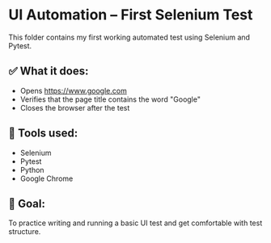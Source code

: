 # UI Automation – First Selenium Test

This folder contains my first working automated test using Selenium and Pytest.

## ✅ What it does:
- Opens https://www.google.com
- Verifies that the page title contains the word "Google"
- Closes the browser after the test

## 🔧 Tools used:
- Selenium
- Pytest
- Python
- Google Chrome

## 🎯 Goal:
To practice writing and running a basic UI test and get comfortable with test structure.

